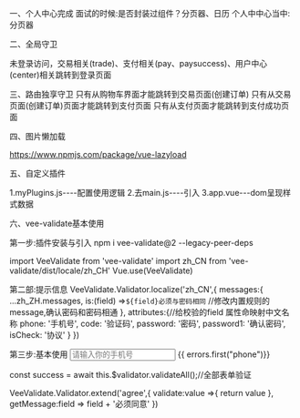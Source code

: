 一、个人中心完成
面试的时候:是否封装过组件？分页器、日历
个人中中心当中:分页器

二、全局守卫

未登录访问，交易相关(trade)、支付相关(pay、paysuccess)、用户中心(center)相关跳转到登录页面

三、路由独享守卫
只有从购物车界面才能跳转到交易页面(创建订单)
只有从交易页面(创建订单)页面才能跳转到支付页面
只有从支付页面才能跳转到支付成功页面

四、图片懒加载

https://www.npmjs.com/package/vue-lazyload

五、自定义插件

 1.myPlugins.js----配置使用逻辑
 2.去main.js----引入
 3.app.vue---dom呈现样式数据

六、vee-validate基本使用

第一步:插件安装与引入
npm i vee-validate@2 --legacy-peer-deps

import VeeValidate from 'vee-validate'
import zh_CN from 'vee-validate/dist/locale/zh_CH'
Vue.use(VeeValidate)

第二部:提示信息
VeeValidate.Validator.localize('zh_CN',{
    messages:{
        ...zh_ZH.messages,
        is:(field) =>`${field}必须与密码相同` //修改内置规则的message,确认密码和密码相通
    },
    attributes:{//给校验的field 属性命映射中文名称
    phone: '手机号',
    code: '验证码',
    password: '密码',
    password1: '确认密码',
    isCheck: '协议'
    }
})

第三步:基本使用
<input
        placeholder= "请输入你的手机号"
        v-model="phone"
        name="phone"
        v-validate="{required:true, regex: /^1\d{10}$/ }"
        :class="{ invalid: errors.has('phone') }"
/>
<span class="error-msg">{{ errors.first("phone")}}</span>

const success = await this.\$validator.validateAll();//全部表单验证

VeeValidate.Validator.extend('agree',{
    validate:value =>{
        return value
    },
    getMessage:field => field + '必须同意'
})